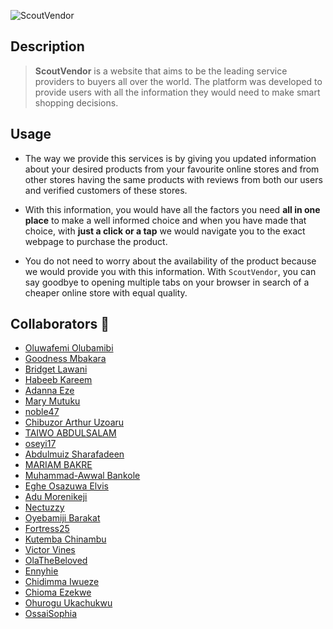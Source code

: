 
![ScoutVendor](https://i.im.ge/2022/08/06/Fg6TxS.SVLogo-BlackOrange.png)

## Description

> **ScoutVendor** is a website that aims to be the leading service providers to buyers all over the world. The platform was developed to provide users with all the information they would need to make smart shopping decisions.

## Usage
* The way we provide this services is by giving you updated information about your desired products from your favourite online stores and from other stores having the same products with reviews from both our users and verified customers of these stores. 
* With this information, you would have all the factors you need **all in one place** to make a well informed choice and when you have made that choice, with **just a click or a tap** we would navigate you to the exact webpage to purchase the product. 

* You do not need to worry about the availability of the product because we would provide you with this information. With `ScoutVendor`, you can say goodbye to opening multiple tabs on your browser in search of a cheaper online store with equal quality. 

## Collaborators 🤝

* [Oluwafemi Olubamibi](https://github.com/bamifemi)
* [Goodness Mbakara](https://github.com/Goodnessmbakara)
* [Bridget Lawani](https://github.com/Bridgetlawani)
* [Habeeb Kareem](https://github.com/olaide-hok)
* [Adanna Eze](https://github.com/lyndatcd)
* [Mary Mutuku](https://github.com/Mally13)
* [noble47](https://github.com/Noble-47)
* [Chibuzor Arthur Uzoaru](https://github.com/arthurbazz)
* [TAIWO ABDULSALAM](https://github.com/Sofiyyah1)
* [oseyi17](https://github.com/oseyi17)
* [Abdulmuiz Sharafadeen](https://github.com/alaswadiyy)
* [MARIAM BAKRE](https://github.com/MARIAMBAKRE)
* [Muhammad-Awwal Bankole](https://github.com/lawybanx)
* [Eghe Osazuwa Elvis](https://github.com/elviseghe123)
* [Adu Morenikeji](https://github.com/keji-kay)
* [Nectuzzy](https://github.com/Nectuzzy)
* [Oyebamiji Barakat](https://github.com/gentlesoul18)
* [Fortress25](https://github.com/Fortress25)
* [Kutemba Chinambu](https://github.com/Kutembachinambu)
* [Victor Vines](https://github.com/VIKKYVINES)
* [OlaTheBeloved](https://github.com/OlaTheBeloved)
* [Ennyhie](https://github.com/Ennyhie)
* [Chidimma Iwueze](https://github.com/Dimmah15)
* [Chioma Ezekwe](https://github.com/chiomaverra)
* [Ohurogu Ukachukwu](https://github.com/FrankUkay)
* [OssaiSophia](https://github.com/OssaiSophia)




